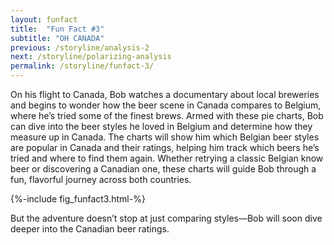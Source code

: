 ```yaml
---
layout: funfact
title:  "Fun Fact #3"
subtitle: "OH CANADA"
previous: /storyline/analysis-2
next: /storyline/polarizing-analysis
permalink: /storyline/funfact-3/
---
```


On his flight to Canada, Bob watches a documentary about local breweries and begins to wonder how the beer scene in Canada compares to Belgium, where he’s tried some of the finest brews. Armed with these pie charts, Bob can dive into the beer styles he loved in Belgium and determine how they measure up in Canada. The charts will show him which Belgian beer styles are popular in Canada and their ratings, helping him track which beers he’s tried and where to find them again. Whether retrying a classic Belgian know beer or discovering a Canadian one, these charts will guide Bob through a fun, flavorful journey across both countries.

<div> {%-include fig_funfact3.html-%} </div>

But the adventure doesn’t stop at just comparing styles—Bob will soon dive deeper into the Canadian beer ratings.